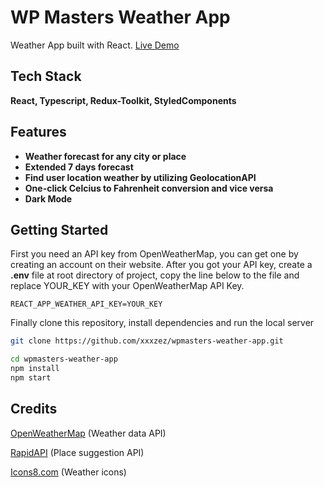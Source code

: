 # WP Masters Weather App

Weather App built with React.
[Live Demo](https://wpmasters-weather-app.vercel.app/)

## Tech Stack

**React, Typescript, Redux-Toolkit, StyledComponents**

## Features

- **Weather forecast for any city or place**
- **Extended 7 days forecast**
- **Find user location weather by utilizing GeolocationAPI**
- **One-click Celcius to Fahrenheit conversion and vice versa**
- **Dark Mode**

## Getting Started

First you need an API key from OpenWeatherMap, you can get one by creating an account on their website.
After you got your API key, create a **.env** file at root directory of project, copy the line below to the file and replace YOUR_KEY with your OpenWeatherMap API Key.

```
REACT_APP_WEATHER_API_KEY=YOUR_KEY
```

Finally clone this repository, install dependencies and run the local server

```bash
git clone https://github.com/xxxzez/wpmasters-weather-app.git
```

```bash
cd wpmasters-weather-app
npm install
npm start
```

## Credits

[OpenWeatherMap](https://openweathermap.org/ 'OpenWeatherMap') (Weather data API)

[RapidAPI](https://rapidapi.com/hub/ 'RapidAPI') (Place suggestion API)

[Icons8.com](https://www.icons8.com 'Icons8.com') (Weather icons)
